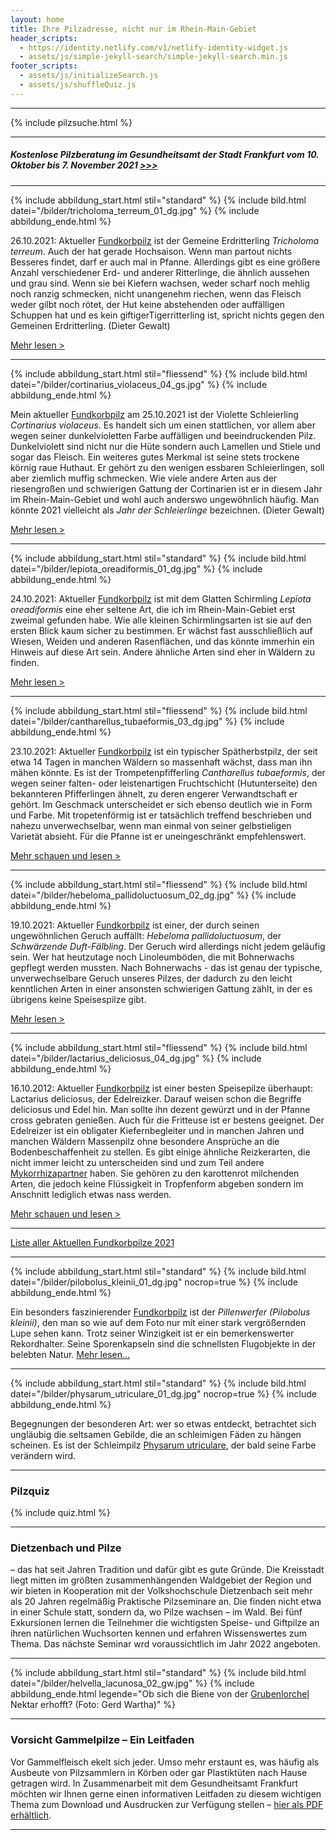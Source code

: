 ```yaml
---
layout: home
title: Ihre Pilzadresse, nicht nur im Rhein-Main-Gebiet
header_scripts:
  - https://identity.netlify.com/v1/netlify-identity-widget.js
  - assets/js/simple-jekyll-search/simple-jekyll-search.min.js
footer_scripts:
  - assets/js/initializeSearch.js
  - assets/js/shuffleQuiz.js
---
```

- - -

{% include pilzsuche.html %}

- - -

##### **Kostenlose Pilzberatung im Gesundheitsamt der Stadt Frankfurt vom 10. Oktober bis 7. November 2021  [\>>>](/pilzberatung)**

- - -

{% include abbildung_start.html stil="standard" %}
{% include bild.html datei="/bilder/tricholoma_terreum_01_dg.jpg" %}
{% include abbildung_ende.html %}

26.10.2021: Aktueller [Fundkorbpilz](AA "Glossar-") ist der Gemeine Erdritterling *Tricholoma terreum*. Auch der hat gerade Hochsaison. Wenn man partout nichts Besseres findet, darf er auch mal in Pfanne. Allerdings gibt es eine größere Anzahl verschiedener Erd- und anderer Ritterlinge, die ähnlich aussehen und grau sind. Wenn sie bei Kiefern wachsen, weder scharf noch mehlig noch ranzig schmecken, nicht unangenehm riechen, wenn das Fleisch weder gilbt noch rötet, der Hut keine abstehenden oder auffälligen Schuppen hat und es kein giftigerTigerritterling ist, spricht nichts gegen den Gemeinen Erdritterling. (Dieter Gewalt)

[Mehr lesen >](/pilze/tricholoma-terreum-gemeiner-erdritterling)

- - -

{% include abbildung_start.html stil="fliessend" %}
{% include bild.html datei="/bilder/cortinarius_violaceus_04_gs.jpg" %}
{% include abbildung_ende.html %}

Mein aktueller [Fundkorbpilz](AA "Glossar-") am 25.10.2021 ist der Violette Schleierling *Cortinarius violaceus*. Es handelt sich um einen stattlichen, vor allem aber wegen seiner dunkelvioletten Farbe auffälligen und beeindruckenden Pilz. Dunkelviolett sind nicht nur die Hüte sondern auch Lamellen und Stiele und sogar das Fleisch. Ein weiteres gutes Merkmal ist seine stets trockene körnig raue Huthaut. Er gehört zu den wenigen essbaren Schleierlingen, soll aber ziemlich muffig schmecken. Wie viele andere Arten aus der riesengroßen und schwierigen Gattung der Cortinarien ist er in diesem Jahr im Rhein-Main-Gebiet und wohl auch anderswo ungewöhnlich häufig. Man könnte 2021 vielleicht als *Jahr der Schleierlinge* bezeichnen. (Dieter Gewalt)

[Mehr lesen >](/pilze/cortinarius-violaceus-violetter-schleierling)

<div style="clear:  both"></div>

- - -

{% include abbildung_start.html stil="standard" %}
{% include bild.html datei="/bilder/lepiota_oreadiformis_01_dg.jpg" %}
{% include abbildung_ende.html %}

24.10.2021:  Aktueller [Fundkorbpilz](AA "Glossar-") ist mit dem Glatten Schirmling *Lepiota oreadiformis* eine eher seltene Art, die ich im Rhein-Main-Gebiet erst zweimal gefunden habe. Wie alle kleinen Schirmlingsarten ist sie auf den ersten Blick kaum sicher zu bestimmen. Er wächst fast ausschließlich auf Wiesen, Weiden und anderen Rasenflächen, und das könnte immerhin ein Hinweis auf diese Art sein. Andere ähnliche Arten sind eher in Wäldern zu finden.

[Mehr lesen >](/pilze/lepiota-oreadiformis-glatter-schirmling)

- - -

{% include abbildung_start.html stil="fliessend" %}
{% include bild.html datei="/bilder/cantharellus_tubaeformis_03_dg.jpg" %}
{% include abbildung_ende.html %}

23.10.2021: Aktueller [Fundkorbpilz](AA "Glossar-") ist ein typischer Spätherbstpilz, der seit etwa 14 Tagen in manchen Wäldern so massenhaft wächst, dass man ihn mähen könnte. Es ist der Trompetenpfifferling *Cantharellus tubaeformis*, der wegen seiner falten- oder leistenartigen Fruchtschicht (Hutunterseite) den bekannteren Pfifferlingen ähnelt, zu deren engerer Verwandtschaft er gehört. Im Geschmack unterscheidet er sich ebenso deutlich wie in Form und Farbe. Mit tropetenförmig ist er tatsächlich treffend beschrieben und nahezu unverwechselbar, wenn man einmal von seiner gelbstieligen Varietät absieht. Für die Pfanne ist er uneingeschränkt empfehlenswert.

[Mehr schauen und lesen >](/pilze/cantharellus-tubaeformis-trompetenpfifferling)

<div style="clear:  both"></div>

- - -

{% include abbildung_start.html stil="fliessend" %}
{% include bild.html datei="/bilder/hebeloma_pallidoluctuosum_02_dg.jpg" %}
{% include abbildung_ende.html %}

19.10.2021: Aktueller [Fundkorbpilz](AA "Glossar-") ist einer, der durch seinen ungewöhnlichen Geruch auffällt: *Hebeloma pallidoluctuosum*, der *Schwärzende Duft-Fälbling*. Der Geruch wird allerdings nicht jedem geläufig sein. Wer hat heutzutage noch Linoleumböden, die mit Bohnerwachs gepflegt werden mussten. Nach Bohnerwachs - das ist genau der typische, unverwechselbare Geruch unseres Pilzes, der dadurch zu den leicht kenntlichen Arten in einer ansonsten schwierigen Gattung zählt, in der es übrigens keine Speisespilze gibt.

[Mehr lesen >](/pilze/hebeloma-pallidoluctuosum-schwärzender-duft-fälbling)

- - -

{% include abbildung_start.html stil="fliessend" %}
{% include bild.html datei="/bilder/lactarius_deliciosus_04_dg.jpg" %}
{% include abbildung_ende.html %}

16.10.2012: Aktueller [Fundkorbpilz](AA "Glossar-")  ist einer besten Speisepilze überhaupt: Lactarius deliciosus, der Edelreizker. Darauf weisen schon die Begriffe deliciosus und Edel hin. Man sollte ihn dezent gewürzt und in der Pfanne cross gebraten genießen. Auch für die Fritteuse ist er bestens geeignet. Der Edelreizer ist ein obligater Kiefernbegleiter und in manchen Jahren und manchen Wäldern Massenpilz ohne besondere Ansprüche an die Bodenbeschaffenheit zu stellen. Es gibt einige ähnliche Reizkerarten, die nicht immer leicht zu unterscheiden sind und zum Teil andere [Mykorrhizapartner](Mykorrhiza "Glossar") haben. Sie gehören zu den karottenrot milchenden Arten, die jedoch keine Flüssigkeit in Tropfenform abgeben sondern im Anschnitt lediglich etwas nass werden.

[Mehr schauen und lesen >](/pilze/lactarius-deliciosus-edelreizker)

<div style="clear:  both"></div>

- - -

[Liste aller Aktuellen Fundkorbpilze 2021](/artikel/liste-aller-aktuellen-fundkorbpilze-2021.html)

- - -

{% include abbildung_start.html stil="standard" %}
{% include bild.html datei="/bilder/pilobolus_kleinii_01_dg.jpg" nocrop=true %}
{% include abbildung_ende.html %}

Ein besonders faszinierender [Fundkorbpilz](AA "Glossar-") ist der *Pillenwerfer (Pilobolus kleinii)*, den man so wie auf dem Foto nur mit einer stark vergrößernden Lupe sehen kann. Trotz seiner Winzigkeit ist er ein bemerkenswerter Rekordhalter. Seine Sporenkapseln sind die schnellsten Flugobjekte in der belebten Natur. [Mehr lesen...](/pilze/pilobolus-kleinii-pillenwerfer)

- - -

{% include abbildung_start.html stil="standard" %}
{% include bild.html datei="/bilder/physarum_utriculare_01_dg.jpg" nocrop=true %}
{% include abbildung_ende.html %}

Begegnungen der besonderen Art: wer so etwas entdeckt, betrachtet sich ungläubig die seltsamen Gebilde, die an schleimigen Fäden zu hängen scheinen. Es ist der Schleimpilz [Physarum utriculare](/pilze/physarum-utriculare-fadenfruchtschleimpilz), der bald seine Farbe verändern wird.

- - -

### Pilzquiz

{% include quiz.html %}

- - -

### Dietzenbach und Pilze

– das hat seit Jahren Tradition und dafür gibt es gute Gründe. Die Kreisstadt liegt mitten im größten zusammenhängenden Waldgebiet der Region und wir bieten in Kooperation mit der Volkshochschule Dietzenbach seit mehr als 20 Jahren regelmäßig Praktische Pilzseminare an. Die finden nicht etwa in einer Schule statt, sondern da, wo Pilze wachsen – im Wald. Bei fünf Exkursionen lernen die Teilnehmer die wichtigsten Speise- und Giftpilze an ihren natürlichen Wuchsorten kennen und erfahren Wissenswertes zum Thema. Das nächste Seminar wrd voraussichtlich im Jahr 2022 angeboten.  

- - -

{% include abbildung_start.html stil="standard" %}
{% include bild.html datei="/bilder/helvella_lacunosa_02_gw.jpg" %}
{% include abbildung_ende.html legende="Ob sich die Biene von der <a href='/pilze/helvella-lacunosa-grubenlorchel'>Grubenlorchel</a> Nektar erhofft?  (Foto: Gerd Wartha)" %}

- - -

### Vorsicht Gammelpilze – Ein Leitfaden

Vor Gammelfleisch ekelt sich jeder. Umso mehr erstaunt es, was häufig als Ausbeute von Pilzsammlern in Körben oder gar Plastiktüten nach Hause getragen wird. In Zusammenarbeit mit dem Gesundheitsamt Frankfurt möchten wir Ihnen gerne einen informativen Leitfaden zu diesem wichtigen Thema zum Download und Ausdrucken zur Verfügung stellen – [hier als PDF erhältlich](/assets/docs/Fundkorb.de-Gammelpilze.pdf).

- - -